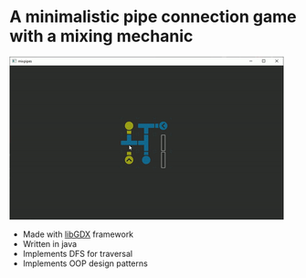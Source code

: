 # A minimalistic pipe connection game with a mixing mechanic

![](https://github.com/ADS255/mixPipes/blob/master/gameplay.gif)

 - Made with [libGDX](https://libgdx.com/) framework
 - Written in java
 - Implements DFS for traversal
 - Implements OOP design patterns
